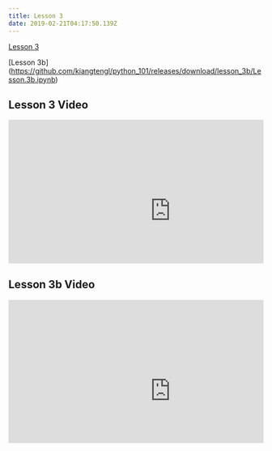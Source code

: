 ```yaml
---
title: Lesson 3
date: 2019-02-21T04:17:50.139Z
---
```

[Lesson 3](https://github.com/kiangtengl/python_101/releases/download/lesson_3/Lesson.3a.ipynb)

[Lesson 3b]
(https://github.com/kiangtengl/python_101/releases/download/lesson_3b/Lesson.3b.ipynb)

## Lesson 3 Video

<div style='max-width: 640px'><div style='position: relative; padding-bottom: 56.25%; height: 0; overflow: hidden;'><iframe width="640" height="360" src="https://web.microsoftstream.com/embed/video/e236a610-8539-4c51-80ef-f2a2c63d7a69?autoplay=true&showinfo=true" style="border:none;" allowfullscreen style='position: absolute; top: 0; left: 0; right: 0; bottom: 0; height: 100%; max-width: 100%;'></iframe></div></div>

## Lesson 3b Video

<div style='max-width: 640px'><div style='position: relative; padding-bottom: 56.25%; height: 0; overflow: hidden;'><iframe width="640" height="360" src="https://web.microsoftstream.com/embed/video/953a479c-00e8-47d3-b578-28ef3a9aecfb?autoplay=false&showinfo=true" style="border:none;" allowfullscreen style='position: absolute; top: 0; left: 0; right: 0; bottom: 0; height: 100%; max-width: 100%;'></iframe></div></div> 

